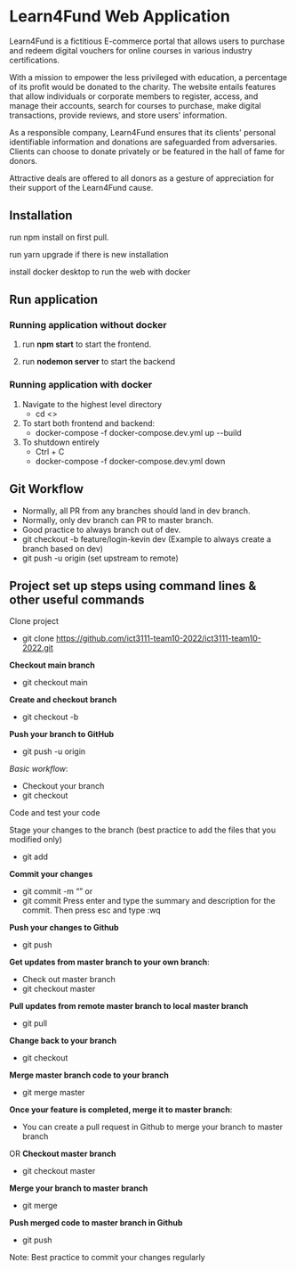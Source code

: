 # Learn4Fund Web Application

Learn4Fund is a fictitious E-commerce portal that allows users to purchase and redeem digital vouchers for online courses in various industry certifications.

With a mission to empower the less privileged with education, a percentage of its profit would be donated to the charity. The website entails features that allow individuals or corporate members to register, access, and manage their accounts, search for courses to purchase, make digital transactions, provide reviews, and store users' information.

As a responsible company, Learn4Fund ensures that its clients' personal identifiable information and donations are safeguarded from adversaries. Clients can choose to donate privately or be featured in the hall of fame for donors.

Attractive deals are offered to all donors as a gesture of appreciation for their support of the Learn4Fund cause.


## Installation

run npm install on first pull.

run yarn upgrade if there is new installation

install docker desktop to run the web with docker

## Run application
### Running application without docker

1. run **npm start** to start the frontend.

2. run **nodemon server** to start the backend

### Running application with docker
1. Navigate to the highest level directory
   - cd <>
2. To start both frontend and backend:
   - docker-compose -f docker-compose.dev.yml up --build
3. To shutdown entirely
   - Ctrl + C
   - docker-compose -f docker-compose.dev.yml down

## Git Workflow
- Normally, all PR from any branches should land in dev branch.
- Normally, only dev branch can PR to master branch.
- Good practice to always branch out of dev.
- git checkout -b feature/login-kevin dev (Example to always create a branch based on dev)
- git push -u origin <branchname> (set upstream to remote)

## Project set up steps using command lines & other useful commands
Clone project
- git clone https://github.com/ict3111-team10-2022/ict3111-team10-2022.git

**Checkout main branch**
- git checkout main

**Create and checkout branch**
- git checkout -b <branchname>

**Push your branch to GitHub**
- git push -u origin <branchname>

*Basic workflow*:
  - Checkout your branch
  - git checkout <branchname>

Code and test your code

Stage your changes to the branch (best practice to add the files that you modified only)
- git add <file name>

**Commit your changes**
- git commit -m “<commit message>”
or
- git commit Press enter and type the summary and description for the commit. Then press esc and type :wq

**Push your changes to Github**
- git push

**Get updates from master branch to your own branch**:
- Check out master branch
- git checkout master

**Pull updates from remote master branch to local master branch**
- git pull

**Change back to your branch**
- git checkout <branchname>

**Merge master branch code to your branch**
- git merge master

**Once your feature is completed, merge it to master branch**:
- You can create a pull request in Github to merge your branch to master branch

OR
**Checkout master branch**
- git checkout master

**Merge your branch to master branch**
- git merge <branchname>

**Push merged code to master branch in Github**
- git push

Note: Best practice to commit your changes regularly
